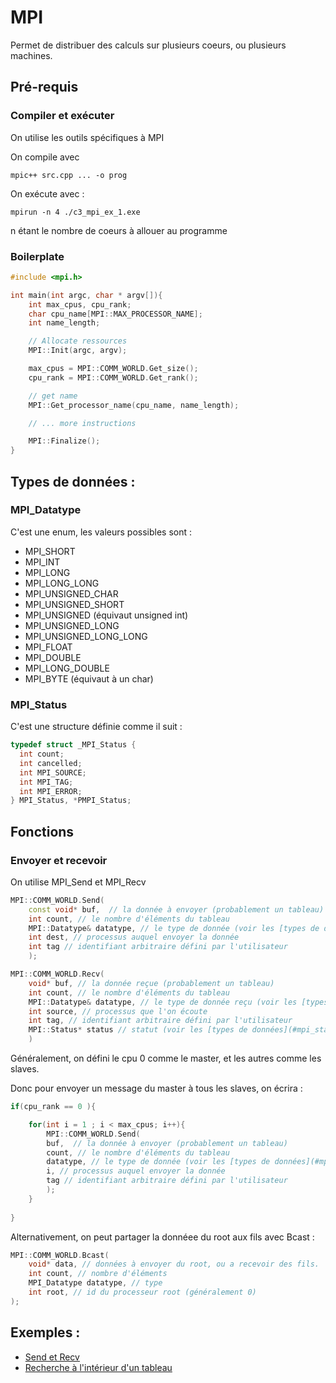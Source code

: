 # MPI
Permet de distribuer des calculs sur plusieurs coeurs, ou plusieurs machines.

## Pré-requis
### Compiler et exécuter
On utilise les outils spécifiques à MPI

On compile avec 
```
mpic++ src.cpp ... -o prog
```
On exécute avec :
```
mpirun -n 4 ./c3_mpi_ex_1.exe
```
n étant le nombre de coeurs à allouer au programme

### Boilerplate
```cpp
#include <mpi.h>

int main(int argc, char * argv[]){
    int max_cpus, cpu_rank; 
    char cpu_name[MPI::MAX_PROCESSOR_NAME];
    int name_length; 

    // Allocate ressources 
    MPI::Init(argc, argv);

    max_cpus = MPI::COMM_WORLD.Get_size();
    cpu_rank = MPI::COMM_WORLD.Get_rank();

    // get name
    MPI::Get_processor_name(cpu_name, name_length);

    // ... more instructions

    MPI::Finalize();
}
```
## Types de données : 

### MPI_Datatype
C'est une enum, les valeurs possibles sont : 
- MPI_SHORT
- MPI_INT
- MPI_LONG
- MPI_LONG_LONG
- MPI_UNSIGNED_CHAR
- MPI_UNSIGNED_SHORT
- MPI_UNSIGNED (équivaut unsigned int)
- MPI_UNSIGNED_LONG
- MPI_UNSIGNED_LONG_LONG
- MPI_FLOAT
- MPI_DOUBLE
- MPI_LONG_DOUBLE
- MPI_BYTE (équivaut à un char)

### MPI_Status

C'est une structure définie comme il suit : 
```cpp
typedef struct _MPI_Status {
  int count;
  int cancelled;
  int MPI_SOURCE;
  int MPI_TAG;
  int MPI_ERROR;
} MPI_Status, *PMPI_Status;
```

## Fonctions 

### Envoyer et recevoir

On utilise MPI_Send et MPI_Recv

```cpp
MPI::COMM_WORLD.Send(
    const void* buf,  // la donnée à envoyer (probablement un tableau)
	int count, // le nombre d'éléments du tableau
	MPI::Datatype& datatype, // le type de donnée (voir les [types de données](#mpi_datatype))
	int dest, // processus auquel envoyer la donnée
	int tag // identifiant arbitraire défini par l'utilisateur 
    );

MPI::COMM_WORLD.Recv(
    void* buf, // la donnée reçue (probablement un tableau)
	int count, // le nombre d'éléments du tableau
	MPI::Datatype& datatype, // le type de donnée reçu (voir les [types de données](#mpi_datatype))
	int source, // processus que l'on écoute 
	int tag, // identifiant arbitraire défini par l'utilisateur 
	MPI::Status* status // statut (voir les [types de données](#mpi_status))
    )
```

Généralement, on défini le cpu 0 comme le master, et les autres comme les slaves.

Donc pour envoyer un message du master à tous les slaves, on écrira : 

```cpp
if(cpu_rank == 0 ){

    for(int i = 1 ; i < max_cpus; i++){
        MPI::COMM_WORLD.Send(
        buf,  // la donnée à envoyer (probablement un tableau)
        count, // le nombre d'éléments du tableau
        datatype, // le type de donnée (voir les [types de données](#mpi_datatype))
        i, // processus auquel envoyer la donnée
        tag // identifiant arbitraire défini par l'utilisateur 
        );
    }
    
}
```

Alternativement, on peut partager la donnéee du root aux fils avec Bcast : 

```cpp
MPI::COMM_WORLD.Bcast(
    void* data, // données à envoyer du root, ou a recevoir des fils.
    int count, // nombre d'éléments
    MPI_Datatype datatype, // type
    int root, // id du processeur root (généralement 0)
);
```

## Exemples : 
- [Send et Recv](../exercices/MPI/MPI_Syracuse.cpp)
- [Recherche à l'intérieur d'un tableau](../exercices/MPI/MPI_Recherche_tableau.cpp)